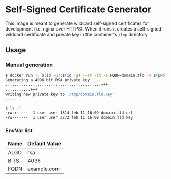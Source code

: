 # Self-Signed Certificate Generator

This image is meant to generate wildcard self-signed certificates for development (i.e. nginx over HTTPS).
When it runs it creates a self-signed wildcard certificate and private key in the container's `/tmp` directory.

## Usage

### Manual generation

```bash
$ docker run -u $(id -u):$(id -g) --rm -it -e FQDN=domain.tld -v $(pwd):/tmp 1maa/selfsig:latest
Generating a 4096 bit RSA private key
..........................................+++
...........+++
writing new private key to '/tmp/domain.tld.key'
-----

$ ls -l
-rw-r--r--  1 user user 1814 feb 11 16:09 domain.tld.crt
-rw-------  1 user user 3272 feb 11 16:09 domain.tld.key
```

### EnvVar list

| Name | Default Value |
|------|---------------|
| ALGO | rsa           |
| BITS | 4096          |
| FQDN | example.com   |
